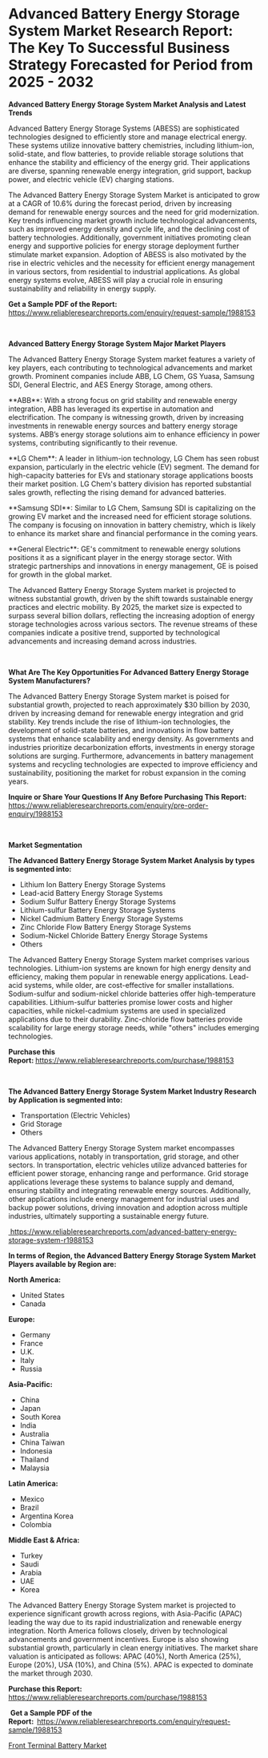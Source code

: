 <p><h1>Advanced Battery Energy Storage System Market Research Report: The Key To Successful Business Strategy Forecasted for Period from 2025 - 2032</h1></p><p><strong>Advanced Battery Energy Storage System Market Analysis and Latest Trends</strong></p>
<p><p>Advanced Battery Energy Storage Systems (ABESS) are sophisticated technologies designed to efficiently store and manage electrical energy. These systems utilize innovative battery chemistries, including lithium-ion, solid-state, and flow batteries, to provide reliable storage solutions that enhance the stability and efficiency of the energy grid. Their applications are diverse, spanning renewable energy integration, grid support, backup power, and electric vehicle (EV) charging stations.</p><p>The Advanced Battery Energy Storage System Market is anticipated to grow at a CAGR of 10.6% during the forecast period, driven by increasing demand for renewable energy sources and the need for grid modernization. Key trends influencing market growth include technological advancements, such as improved energy density and cycle life, and the declining cost of battery technologies. Additionally, government initiatives promoting clean energy and supportive policies for energy storage deployment further stimulate market expansion. Adoption of ABESS is also motivated by the rise in electric vehicles and the necessity for efficient energy management in various sectors, from residential to industrial applications. As global energy systems evolve, ABESS will play a crucial role in ensuring sustainability and reliability in energy supply.</p></p>
<p><strong>Get a Sample PDF of the Report:&nbsp;</strong> <a href="https://www.reliableresearchreports.com/enquiry/request-sample/1988153?utm_campaign=2480&utm_medium=2&utm_source=Github&utm_content=ia&utm_term=13022025&utm_id=advanced-battery-energy-storage-system">https://www.reliableresearchreports.com/enquiry/request-sample/1988153</a></p>
<p>&nbsp;</p>
<p><strong>Advanced Battery Energy Storage System Major Market Players</strong></p>
<p><p>The Advanced Battery Energy Storage System market features a variety of key players, each contributing to technological advancements and market growth. Prominent companies include ABB, LG Chem, GS Yuasa, Samsung SDI, General Electric, and AES Energy Storage, among others.</p><p>**ABB**: With a strong focus on grid stability and renewable energy integration, ABB has leveraged its expertise in automation and electrification. The company is witnessing growth, driven by increasing investments in renewable energy sources and battery energy storage systems. ABB’s energy storage solutions aim to enhance efficiency in power systems, contributing significantly to their revenue.</p><p>**LG Chem**: A leader in lithium-ion technology, LG Chem has seen robust expansion, particularly in the electric vehicle (EV) segment. The demand for high-capacity batteries for EVs and stationary storage applications boosts their market position. LG Chem's battery division has reported substantial sales growth, reflecting the rising demand for advanced batteries.</p><p>**Samsung SDI**: Similar to LG Chem, Samsung SDI is capitalizing on the growing EV market and the increased need for efficient storage solutions. The company is focusing on innovation in battery chemistry, which is likely to enhance its market share and financial performance in the coming years.</p><p>**General Electric**: GE's commitment to renewable energy solutions positions it as a significant player in the energy storage sector. With strategic partnerships and innovations in energy management, GE is poised for growth in the global market.</p><p>The Advanced Battery Energy Storage System market is projected to witness substantial growth, driven by the shift towards sustainable energy practices and electric mobility. By 2025, the market size is expected to surpass several billion dollars, reflecting the increasing adoption of energy storage technologies across various sectors. The revenue streams of these companies indicate a positive trend, supported by technological advancements and increasing demand across industries.</p></p>
<p>&nbsp;</p>
<p><strong>What Are The Key Opportunities For Advanced Battery Energy Storage System Manufacturers?</strong></p>
<p><p>The Advanced Battery Energy Storage System market is poised for substantial growth, projected to reach approximately $30 billion by 2030, driven by increasing demand for renewable energy integration and grid stability. Key trends include the rise of lithium-ion technologies, the development of solid-state batteries, and innovations in flow battery systems that enhance scalability and energy density. As governments and industries prioritize decarbonization efforts, investments in energy storage solutions are surging. Furthermore, advancements in battery management systems and recycling technologies are expected to improve efficiency and sustainability, positioning the market for robust expansion in the coming years.</p></p>
<p><strong>Inquire or Share Your Questions If Any Before Purchasing This Report:</strong> <a href="https://www.reliableresearchreports.com/enquiry/pre-order-enquiry/1988153?utm_campaign=2480&utm_medium=2&utm_source=Github&utm_content=ia&utm_term=13022025&utm_id=advanced-battery-energy-storage-system">https://www.reliableresearchreports.com/enquiry/pre-order-enquiry/1988153</a></p>
<p>&nbsp;</p>
<p><strong>Market Segmentation</strong></p>
<p><strong>The Advanced Battery Energy Storage System Market Analysis by types is segmented into:</strong></p>
<p><ul><li>Lithium Ion Battery Energy Storage Systems</li><li>Lead-acid Battery Energy Storage Systems</li><li>Sodium Sulfur Battery Energy Storage Systems</li><li>Lithium-sulfur Battery Energy Storage Systems</li><li>Nickel Cadmium Battery Energy Storage Systems</li><li>Zinc Chloride Flow Battery Energy Storage Systems</li><li>Sodium-Nickel Chloride Battery Energy Storage Systems</li><li>Others</li></ul></p>
<p><p>The Advanced Battery Energy Storage System market comprises various technologies. Lithium-ion systems are known for high energy density and efficiency, making them popular in renewable energy applications. Lead-acid systems, while older, are cost-effective for smaller installations. Sodium-sulfur and sodium-nickel chloride batteries offer high-temperature capabilities. Lithium-sulfur batteries promise lower costs and higher capacities, while nickel-cadmium systems are used in specialized applications due to their durability. Zinc-chloride flow batteries provide scalability for large energy storage needs, while "others" includes emerging technologies.</p></p>
<p><strong>Purchase this Report:&nbsp;</strong><a href="https://www.reliableresearchreports.com/purchase/1988153?utm_campaign=2480&utm_medium=2&utm_source=Github&utm_content=ia&utm_term=13022025&utm_id=advanced-battery-energy-storage-system">https://www.reliableresearchreports.com/purchase/1988153</a></p>
<p>&nbsp;</p>
<p><strong>The Advanced Battery Energy Storage System Market Industry Research by Application is segmented into:</strong></p>
<p><ul><li>Transportation (Electric Vehicles)</li><li>Grid Storage</li><li>Others</li></ul></p>
<p><p>The Advanced Battery Energy Storage System market encompasses various applications, notably in transportation, grid storage, and other sectors. In transportation, electric vehicles utilize advanced batteries for efficient power storage, enhancing range and performance. Grid storage applications leverage these systems to balance supply and demand, ensuring stability and integrating renewable energy sources. Additionally, other applications include energy management for industrial uses and backup power solutions, driving innovation and adoption across multiple industries, ultimately supporting a sustainable energy future.</p></p>
<p><a href="https://www.reliableresearchreports.com/advanced-battery-energy-storage-system-r1988153?utm_campaign=2480&utm_medium=2&utm_source=Github&utm_content=ia&utm_term=13022025&utm_id=advanced-battery-energy-storage-system">&nbsp;https://www.reliableresearchreports.com/advanced-battery-energy-storage-system-r1988153</a></p>
<p><strong>In terms of Region, the Advanced Battery Energy Storage System Market Players available by Region are:</strong></p>
<p>
    <p> <strong> North America: </strong>
        <ul>
            <li>United States</li>
            <li>Canada</li>
        </ul>
        </p> 
    <p> <strong> Europe: </strong>
        <ul>
            <li>Germany</li>
            <li>France</li>
            <li>U.K.</li>
            <li>Italy</li>
            <li>Russia</li>
        </ul>
        </p> 
    <p> <strong> Asia-Pacific: </strong>
        <ul>
            <li>China</li>
            <li>Japan</li>
            <li>South Korea</li>
            <li>India</li>
            <li>Australia</li>
            <li>China Taiwan</li>
            <li>Indonesia</li>
            <li>Thailand</li>
            <li>Malaysia</li>
        </ul>
        </p> 
    <p> <strong> Latin America: </strong>
        <ul>
            <li>Mexico</li>
            <li>Brazil</li>
            <li>Argentina Korea</li>
            <li>Colombia</li>
        </ul>
        </p> 
    <p> <strong> Middle East & Africa: </strong>
        <ul>
            <li>Turkey</li>
            <li>Saudi</li>
            <li>Arabia</li>
            <li>UAE</li>
            <li>Korea</li>
        </ul>
    </p>
    </p>
<p><p>The Advanced Battery Energy Storage System market is projected to experience significant growth across regions, with Asia-Pacific (APAC) leading the way due to its rapid industrialization and renewable energy integration. North America follows closely, driven by technological advancements and government incentives. Europe is also showing substantial growth, particularly in clean energy initiatives. The market share valuation is anticipated as follows: APAC (40%), North America (25%), Europe (20%), USA (10%), and China (5%). APAC is expected to dominate the market through 2030.</p></p>
<p><strong>Purchase this Report: </strong><a href="https://www.reliableresearchreports.com/purchase/1988153?utm_campaign=2480&utm_medium=2&utm_source=Github&utm_content=ia&utm_term=13022025&utm_id=advanced-battery-energy-storage-system">https://www.reliableresearchreports.com/purchase/1988153</a></p>
<p>&nbsp;<strong>Get a Sample PDF of the Report:&nbsp;&nbsp;</strong><a href="https://www.reliableresearchreports.com/enquiry/request-sample/1988153?utm_campaign=2480&utm_medium=2&utm_source=Github&utm_content=ia&utm_term=13022025&utm_id=advanced-battery-energy-storage-system">https://www.reliableresearchreports.com/enquiry/request-sample/1988153</a></p>
<p><strong></strong></p>
<p><p><a href="https://github.com/pelahotayabe/Market-Research-Report-List-1/blob/main/front-terminal-battery-market.md?utm_campaign=2480&utm_medium=2&utm_source=Github&utm_content=ia&utm_term=13022025&utm_id=advanced-battery-energy-storage-system">Front Terminal Battery Market</a></p></p>